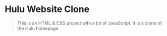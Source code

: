 # Hulu Website Clone

> This is an HTML & CSS project with a bit of JavaScript. It is a clone of the Hulu homepage

